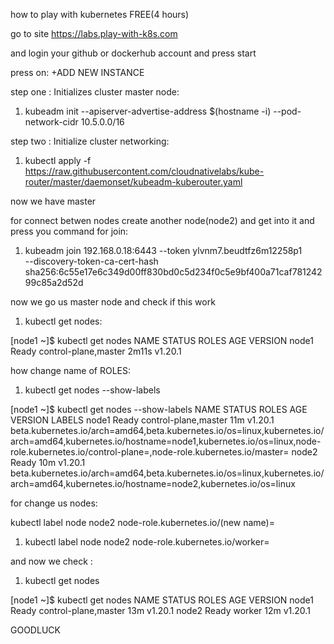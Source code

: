 how to play with kubernetes FREE(4 hours)

go to site 
https://labs.play-with-k8s.com

and login your github or dockerhub account
and press start


press on:
+ADD NEW INSTANCE


step one :
Initializes cluster master node:

1. kubeadm init --apiserver-advertise-address $(hostname -i) --pod-network-cidr 10.5.0.0/16




step two : 
Initialize cluster networking:
1. kubectl apply -f https://raw.githubusercontent.com/cloudnativelabs/kube-router/master/daemonset/kubeadm-kuberouter.yaml




now we have master




for connect betwen nodes create another node(node2)
and get into it and press you command for join:
 
1.  kubeadm join 192.168.0.18:6443 --token ylvnm7.beudtfz6m12258p1 \
    --discovery-token-ca-cert-hash sha256:6c55e17e6c349d00ff830bd0c5d234f0c5e9bf400a71caf78124299c85a2d52d 
    
    
    
now we go us master node and check if this work


    
1. kubectl get nodes:

    
[node1 ~]$ kubectl get nodes
NAME    STATUS   ROLES                  AGE     VERSION
node1   Ready    control-plane,master   2m11s   v1.20.1



how change name of ROLES:

1. kubectl get nodes --show-labels




[node1 ~]$ kubectl get nodes --show-labels
NAME    STATUS   ROLES                  AGE   VERSION   LABELS
node1   Ready    control-plane,master   11m   v1.20.1   beta.kubernetes.io/arch=amd64,beta.kubernetes.io/os=linux,kubernetes.io/arch=amd64,kubernetes.io/hostname=node1,kubernetes.io/os=linux,node-role.kubernetes.io/control-plane=,node-role.kubernetes.io/master=
node2   Ready    <none>                 10m   v1.20.1   beta.kubernetes.io/arch=amd64,beta.kubernetes.io/os=linux,kubernetes.io/arch=amd64,kubernetes.io/hostname=node2,kubernetes.io/os=linux



for change us nodes:

kubectl label node node2 node-role.kubernetes.io/(new name)=

1.  kubectl label node node2 node-role.kubernetes.io/worker=



and now we check :


1. kubectl get nodes

[node1 ~]$ kubectl get nodes
NAME    STATUS   ROLES                  AGE   VERSION
node1   Ready    control-plane,master   13m   v1.20.1
node2   Ready    worker                 12m   v1.20.1




GOODLUCK
